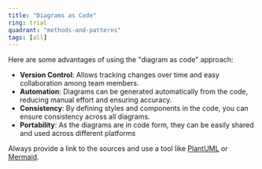 ```yaml
---
title: "Diagrams as Code"
ring: trial
quadrant: "methods-and-patterns"
tags: [all]
---
```


Here are some advantages of using the "diagram as code" approach:

- **Version Control**: Allows tracking changes over time and easy collaboration among team members.
- **Automation**: Diagrams can be generated automatically from the code, reducing manual effort and ensuring accuracy.
- **Consistency**: By defining styles and components in the code, you can ensure consistency across all diagrams.
- **Portability**: As the diagrams are in code form, they can be easily shared and used across different platforms

Always provide a link to the sources and use a tool like [PlantUML](https://plantuml.com/) or
[Mermaid](https://mermaid-js.github.io/mermaid/#/).
